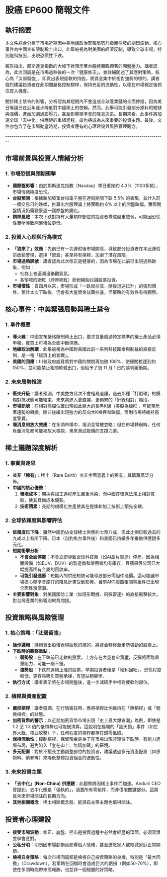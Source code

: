 # 股癌 EP600 簡報文件

## 執行摘要

本文件綜合分析了市場近期因中美地緣政治緊張局勢升級而引發的劇烈波動。核心事件為中國宣布限制稀土出口，此舉被視為對美國的經濟反制，導致全球市場，特別是科技股，出現恐慌性下跌。

報告指出，那斯達克指數的大幅下挫預示著台股將面臨顯著的開盤壓力。講者認為，此次回調是在市場過熱後的一次「健康修正」，並詳細闡述了其應對策略，核心為「汰弱留強」，即賣出表現疲軟的持股，將資金集中於相對強勢的標的。講者強烈建議投資者在此期間嚴格控制槓桿，保持充足的流動性，以便在市場穩定後抓住買入機會。

關於稀土禁令的影響，分析認為其短期內不會造成全球產業鏈的全面停擺，因為美日等國已在近年逐步降低對中國稀土的依賴。然而，此舉可能引發部分原料的短缺與漲價，進而加劇通膨壓力，甚至影響聯準會的降息決策。長期來看，此事件將加速全球「去中化」供應鏈的重組進程，這也將成為未來重要的投資主題。最後，文件亦包含了在市場動盪時期，投資者應有的心理建設與風險管理觀念。

\--------------------------------------------------------------------------------

## 市場前景與投資人情緒分析

### 1. 市場恐慌與預期衝擊

- **國際盤影響**：由於那斯達克指數（Nasdaq）單日重挫約 4.3%（1100多點），市場情緒極度恐慌。
- **台股預測**：根據新加坡富台指電子盤在連假期間下跌 5.5% 的表現，並計入前一個交易日的跌幅，推算出台股理論上將面臨約 6% 以上的開盤跌幅。實際開盤情況仍需觀察週一國際盤的變化。
- **槓桿風險**：本次下跌對持有大量槓桿部位的投資者構成嚴重威脅，可能因恐慌性賣壓導致開盤價位更低。

### 2. 投資人心理與行為模式

- **「狼來了」效應**：先前已有一次連假後市場開高，導致部分投資者在本此連假前放鬆警惕，選擇「留倉」甚至持有槓桿，加劇了潛在風險。
- **市場過熱訊號**：講者認為此次修正是健康的，因為市場在此前已出現過熱跡象，例如：
  - 社群上普遍瀰漫樂觀氣氛。
  - 各領域的網紅（跨界網紅）紛紛開始討論股票投資。
- **市場慣性**：自四月以來，市場形成「一跌就抄底，隨後迅速拉升」的強烈慣性。預計本次下跌後，仍會有大量資金試圖抄底，但策略的有效性有待觀察。

## 核心事件：中美緊張局勢與稀土禁令

### 1. 事件概要

- **導火線**：中國宣布嚴格限制稀土出口，要求含量超過特定標準的稀土產品必須申報，實質上可視為全面中斷供應。
- **地緣政治解讀**：此舉被視為中國對美國此前一系列科技圍堵與制裁的直接反制，是一種「經濟上的宣戰」。
- **美國的回應**：川普政府威脅將對中國的關稅再加徵 100%，使總關稅達到約 150%，並可能禁止相關軟體出口，但給予了到 11 月 1 日的談判緩衝期。

### 2. 未來局勢推演

- **衝突升級**：講者預測，中美雙方此次不會輕易退讓，過去那種「打假球」的模糊對抗狀態可能結束，未來將進入更直接、更頻繁的「針鋒相對」階段。
- **市場訊號**：在相對高檔位置出現如此巨大的長黑K線（美股為綠K），可能預示著趨勢的轉變。除非後續出現強力的反向大K棒吞噬跌幅，否則市場將維持高度警覺。
- **壞消息的放大效應**：在多頭市場中，壞消息常被忽略；但在市場轉弱時，任何負面消息都可能被放大檢視，用來測試股價的支撐力道。

## 稀土議題深度解析

### 1. 事實與迷思

- **並非「稀有」**：稀土（Rare Earth）並非字面意義上的稀有，其礦藏廣泛分佈。
- **中國的核心優勢**：
  1. **環境成本**：開採與加工過程產生嚴重污染，而中國在環保法規上相對寬鬆，使其具備成本優勢。
  2. **技術積累**：長期的規模化生產使其在提煉和加工技術上領先全球。

### 2. 全球依賴度與影響評估

- **依賴度已下降**：雖然中國仍佔全球稀土供應約七至八成，但此比例已較過去的九成以上有所下降。日本（自釣魚台事件後）和美國已持續多年推動供應鏈多元化。
- **短期衝擊分析**：
  - **不會全面停擺**：不會立即導致全球科技業（如AI晶片製造）停產。因為相關設備（如EUV、DUV）的製造商和使用者均有庫存，且蘋果等公司已大幅提高稀有金屬的回收率。
  - **可能引發通膨**：短期內的供應短缺可能導致部分零組件漲價。這可能讓市場擔心聯準會原訂的降息計畫受到影響。目前AI伺服器相關零組件已出現全面性漲價潮。
- **主要影響對象**：對美國國防工業（如隱形戰機、飛彈雷達）的直接衝擊較大，對台灣產業的影響則較為間接。

## 投資策略與風險管理

### 1. 核心策略：「汰弱留強」

- **操作邏輯**：持續賣出股價表現疲軟的標的，將資金轉移至走勢強勁的股票上。
- **下跌時的觀察重點**：
  - **弱勢股**：在下跌前已走軟的股票，上方存在大量套牢賣壓，反彈將面臨重重阻力，可能一蹶不振。
  - **強勢股**：下跌前連續上漲的股票，早期投資者僅是「獲利回吐」，恐慌程度較低，更容易吸引買盤承接，有望站穩腳步。
- **執行方式**：講者表示將在市場開盤後，進一步減碼手中相對疲軟的部位。

### 2. 槓桿與資產配置

- **嚴控槓桿**：講者強調，在行情瘋狂時，應將槓桿比例維持在「無槓桿」或「輕微槓桿」的狀態。
- **加密貨幣的警示**：以近期加密貨幣市場出現「史上最大爆倉潮」為例，即使是 1.2 至 1.3 倍的低槓桿也可能被清算。這說明在極端的「黑天鵝」事件（如世界大戰、核武攻擊）下，任何程度的槓桿都存在歸零風險。
- **保持流動性**：控制槓桿、保留現金是為了在市場出現非理性下跌時，有能力進場布局，避免陷入「套在山上、無錢加碼」的窘境。
- **多元配置**：對於不擅長主動調整部位的投資者，建議透過多元資產配置（如原物料、債券等）來降低整體投資組合的波動性。

### 3. 未來投資主題

- **「去中化」(Non-China) 供應鏈**：此趨勢將因稀土事件而加速。Anduril CEO曾提到，去中化應是「偏執的」，涵蓋所有零組件，而非僅限關鍵部分。這將是未來市場關注的長期方向。
- **其他相關概念**：稀土相關概念股、能源自主等主題也值得關注。

## 投資者心理建設

- **接受市場波動**：修正、崩盤、熊市是投資過程中必然會經歷的環節，必須習慣並學會應對。
- **公私分明**：切勿因市場虧損而影響個人情緒，甚至遷怒家人或縮減家庭正常開銷。
- **檢視自身策略**：每次市場回調都是檢視自己投資策略的良機，特別是「最大回撤」（Drawdown）。若策略在回檔時會造成巨大的虧損（例如50-70%），即使在多頭時能帶來高報酬，也並非一個穩健的好策略。